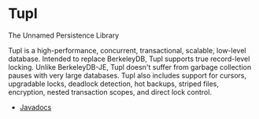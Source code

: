 Tupl
====

The Unnamed Persistence Library

Tupl is a high-performance, concurrent, transactional, scalable, low-level database. Intended to replace BerkeleyDB, Tupl supports true record-level locking. Unlike BerkeleyDB-JE, Tupl doesn't suffer from garbage collection pauses with very large databases. Tupl also includes support for cursors, upgradable locks, deadlock detection, hot backups, striped files, encryption, nested transaction scopes, and direct lock control.

* [Javadocs](http://cojen.github.com/Tupl/javadoc/org/cojen/tupl/package-summary.html)
